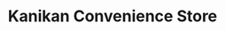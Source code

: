 ---
title: "Kanikan Convenience Store"
url: /leamington-spa/kanikan-convenience-store/
shop: Lebensmittel
---
